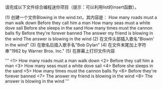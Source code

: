 请完成以下文件综合编程迷你项目（提示：可以利用list的insert函数）。

(1) 创建一个文件Blowing in the wind.txt，其内容是：
How many roads must a man walk down
Before they call him a man
How many seas must a white dove sail
Before she sleeps in the sand
How many times must the cannon balls fly
Before they're forever banned
The answer my friend is blowing in the wind
The answer is blowing in the wind
(2) 在文件头部插入歌名"Blowin' in the wind"
(3) 在歌名后插入歌手名"Bob Dylan"
(4) 在文件末尾加上字符串"1962 by Warner Bros. Inc."
(5) 在屏幕上打印文件内容

'''
<1> How many roads must a man walk down
<2> Before they call him a man
<3> How many seas must a white dove sail
<4> Before she sleeps in the sand
<5> How many times must the cannon balls fly
<6> Before they're forever banned
<7> The answer my friend is blowing in the wind
<8> The answer is blowing in the wind
'''